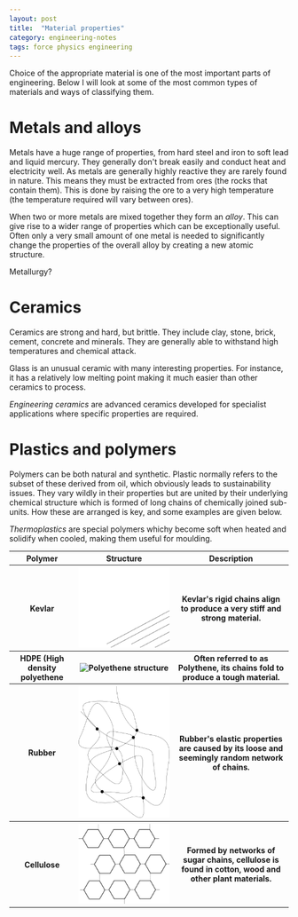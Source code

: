 ```yaml
---
layout: post
title:  "Material properties"
category: engineering-notes
tags: force physics engineering
---
```


Choice of the appropriate material is one of the most important parts
of engineering. Below I will look at some of the most common types of
materials and ways of classifying them.

# Metals and alloys

Metals have a huge range of properties, from hard steel and iron to
soft lead and liquid mercury. They generally don't break easily and
conduct heat and electricity well. As metals are generally highly
reactive they are rarely found in nature. This means they must be
extracted from ores (the rocks that contain them). This is done by
raising the ore to a very high temperature (the temperature required
will vary between ores).

When two or more metals are mixed together they form an _alloy_. This
can give rise to a wider range of properties which can be
exceptionally useful. Often only a very small amount of one metal is
needed to significantly change the properties of the overall alloy by
creating a new atomic structure.

Metallurgy?

# Ceramics

Ceramics are strong and hard, but brittle. They include clay, stone,
brick, cement, concrete and minerals. They are generally able to
withstand high temperatures and chemical attack.

Glass is an unusual ceramic with many interesting properties. For
instance, it has a relatively low melting point making it much easier
than other ceramics to process.

_Engineering ceramics_ are advanced ceramics developed for specialist
applications where specific properties are required.

# Plastics and polymers

Polymers can be both natural and synthetic. Plastic normally refers to
the subset of these derived from oil, which obviously leads to
sustainability issues. They vary wildly in their properties but are
united by their underlying chemical structure which is formed of long
chains of chemically joined sub-units. How these are arranged is key,
and some examples are given below.

_Thermoplastics_ are special polymers whichy become soft when heated
and solidify when cooled, making them useful for moulding.

<table>
	<thead><tr><th>Polymer</th>
	           <th>Structure</th>
		   <th>Description</th>
	</tr></thead>
	<tbody><tr>
		<th>Kevlar</th>
		<th><img alt="Kevlar structure" src="img/kevlar-structure.png" /></th>
		<th>Kevlar's rigid chains align to produce a very stiff
		    and strong material.</th>
		</tr><tr>
		<th>HDPE (High density polyethene</th>
		<th><img alt="Polyethene structure" src="img/polyethene-structure.png" /></th>
		<th>Often referred to as Polythene, its chains fold to produce
		    a tough material.</th>
		</tr><tr>
		<th>Rubber</th>
		<th><img alt="Rubber structure" src="img/rubber-structure.png" /></th>
		<th>Rubber's elastic properties are caused by its loose and
		    seemingly random network of chains.</th>
		</tr><tr>
		<th>Cellulose</th>
		<th><img alt="Cellulose structure" src="img/cellulose-structure.png" /></th>
		<th>Formed by networks of sugar chains, cellulose is found in
		    cotton, wood and other plant materials.</th>
	</tr></tbody>
</table>